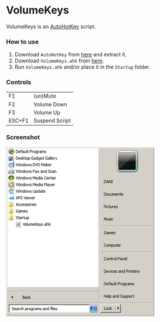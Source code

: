 # VolumeKeys
VolumeKeys is an [AutoHotKey](https://www.autohotkey.com) script.

### How to use
1. Download `AutoHotKey` from [here](https://www.autohotkey.com/download/ahk.zip) and extract it.
2. Download `VolumeKeys.ahk` from [here](https://github.com/daniel-barbu/VolumeKeys/releases/download/v3.0/VolumeKeys.ahk).
3. Run `VolumeKeys.ahk` and/or place it in the `Startup` folder.

### Controls
|        |                |
|:-------|:---------------|
| F1     | (un)Mute       |
| F2     | Volume Down    |
| F3     | Volume Up      |
| ESC+F1 | Suspend Script |

### Screenshot
![screenshot.png did not load correctly](/screenshot.png)
